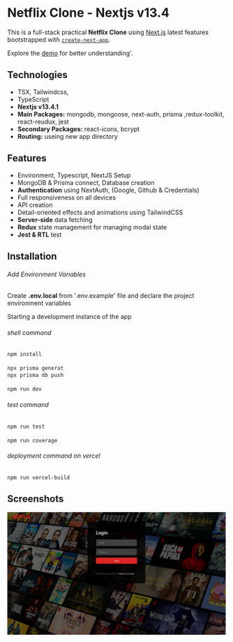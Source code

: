# Netflix Clone - Nextjs v13.4

This is a full-stack practical **Netflix Clone** using [Next.js](https://nextjs.org/) latest features bootstrapped with [`create-next-app`](https://github.com/vercel/next.js/tree/canary/packages/create-next-app).

Explore the [demo](https://maxjn-netflix-clone.vercel.app/) for better understanding'.

## Technologies

- TSX, Tailwindcss,
- TypeScript
- **Nextjs v13.4.1**
- **Main Packages:** mongodb, mongoose, next-auth, prisma ,redux-toolkit, react-reudux, jest
- **Secondary Packages:** react-icons, bcrypt
- **Routing:** useing new app directory

## Features

- Environment, Typescript, NextJS Setup
- MongoDB & Prisma connect, Database creation
- **Authentication** using NextAuth, (Google, Github & Credentials)
- Full responsiveness on all devices
- API creation
- Detail-oriented effects and animations using TailwindCSS
- **Server-side** data fetching
- **Redux** state management for managing modal state
- **Jest & RTL** test

## Installation

###### Add Environment Variables

Create **.env.local** from '.env.example' file and declare the project environment variables

Starting a development instance of the app

###### shell command

```shell
npm install

npx prisma generat
npx prisma db push

npm run dev
```

###### test command

```shell
npm run test

npm run coverage
```

###### deployment command on vercel

```shell
npm run vercel-build
```

## Screenshots

![Cover](./public/cover.png)
